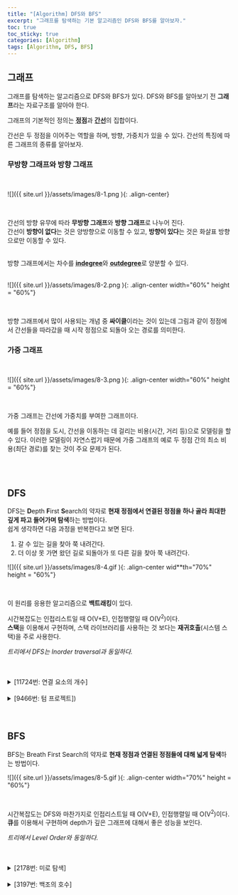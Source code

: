 ```yaml
---
title: "[Algorithm] DFS와 BFS"
excerpt: "그래프를 탐색하는 기본 알고리즘인 DFS와 BFS를 알아보자."
toc: true
toc_sticky: true
categories: [Algorithm]
tags: [Algorithm, DFS, BFS]
---
```


## 그래프
그래프를 탐색하는 알고리즘으로 DFS와 BFS가 있다. DFS와 BFS를 알아보기 전 **그래프**라는 자료구조를 알아야 한다. <br>

그래프의 기본적인 정의는 <acronym title="vertex">**정점**</acronym>과 <acronym title="edge">**간선**</acronym>의 집합이다. <br>

간선은 두 정점을 이어주는 역할을 하며, 방향, 가중치가 있을 수 있다. 간선의 특징에 따른 그래프의 종류를 알아보자. <br>

### 무방향 그래프와 방향 그래프

<br>

![]({{ site.url }}/assets/images/8-1.png ){: .align-center}

<br>

간선의 방향 유무에 따라 **무방향 그래프**와 **방향 그래프**로 나누어 진다. <br>
간선이 **방향이 없다**는 것은 양방향으로 이동할 수 있고, **방향이 있다**는 것은 화살표 방향으로만 이동할 수 있다. <br> <br>

방향 그래프에서는 차수를 <acronym title="들어오는 간선의 수">**indegree**</acronym>와 <acronym title="나가는 간선의 수">**outdegree**</acronym>로 양분할 수 있다. 
<br>
<br>

![]({{ site.url }}/assets/images/8-2.png ){: .align-center width="60%" height = "60%"}

<br>

방향 그래프에서 많이 사용되는 개념 중 **싸이클**이라는 것이 있는데 그림과 같이 정점에서 간선들을 따라갔을 때 시작 정점으로 되돌아 오는 경로를 의미한다. 

### 가중 그래프

<br>

![]({{ site.url }}/assets/images/8-3.png ){: .align-center width="60%" height = "60%"}

<br>

가중 그래프는 간선에 가중치를 부여한 그래프이다. <br>

예를 들어 정점을 도시, 간선을 이동하는 데 걸리는 비용(시간, 거리 등)으로 모델링을 할 수 있다. 이러한 모델링이 자연스럽기 때문에 가중 그래프의 예로 두 정점 간의 최소 비용(최단 경로)를 찾는 것이 주요 문제가 된다. 

<br>
<br>

## DFS

DFS는 **D**epth **F**irst **S**earch의 약자로 **현재 정점에서 연결된 정점을 하나 골라 최대한 깊게 파고 들어가며 탐색**하는 방법이다. <br>
쉽게 생각하면 다음 과정을 반복한다고 보면 된다.
1. 갈 수 있는 길을 찾아 쭉 내려간다.
2. 더 이상 못 가면 왔던 길로 되돌아가 또 다른 길을 찾아 쭉 내려간다.

![]({{ site.url }}/assets/images/8-4.gif ){: .align-center wid**th="70%" height = "60%"}

<br>

이 원리를 응용한 알고리즘으로 **백트래킹**이 있다. <br>

시간복잡도는 인접리스트일 때 O(V+E), 인접행렬일 때 O(V<sup>2</sup>)이다. <br> **스택**을 이용해서 구현하며, 스택 라이브러리를 사용하는 것 보다는 **재귀호출**(시스템 스택)을 주로 사용한다. <br>

*트리에서 DFS는 Inorder traversal과 동일하다.*

<br>
<br>

<details>
<summary>[11724번: 연결 요소의 개수]</summary>
<div markdown="1">
<br>

<https://www.acmicpc.net/problem/11724>

<br>
대표적인 DFS 문제이다. DFS로 컴포넌트를 탐색하며 그 개수를 카운트한다. BFS, 유니온파인드로도 풀 수 있다.

</div>
</details>

<br>

<details>
<summary>[9466번: 텀 프로젝트])</summary>
<div markdown="1">
<br>

<https://www.acmicpc.net/problem/9466>

<br>
DFS 탐색을 하면서 방문했던 노드를 재방문하는 경우를 처리해야 한다. visited 배열과 finished 배열 2개로 싸이클이 생기는 조건을 처리할 수 있다.

</div>
</details>


<br>
<br>

## BFS

BFS는 Breath First Search의 약자로 **현재 정점과 연결된 정점들에 대해 넓게 탐색**하는 방법이다. <br>

![]({{ site.url }}/assets/images/8-5.gif ){: .align-center width="70%" height = "60%"}

<br>

시간복잡도는 DFS와 마찬가지로 인접리스트일 때 O(V+E), 인접행렬일 때 O(V<sup>2</sup>)이다. <br> 
**큐**를 이용해서 구현하며 depth가 깊은 그래프에 대해서 좋은 성능을 보인다. <br>

*트리에서 Level Order와 동일하다.*

<br>
<br>

<details>
<summary>[2178번: 미로 탐색]</summary>
<div markdown="1">
<br>

<https://www.acmicpc.net/problem/2178>

<br>
대표적인 BFS 문제이다. BFS는 일반적으로 최소 이동, 최소 비용 등 가중치가 1인 그래프의 최단 경로 알고리즘으로 주로 사용된다. 특히 2차원 배열을 이동하는 문제는 BFS로 해결하는 것이 일반적이다.

</div>
</details>

<br>

<details>
<summary>[3197번: 백조의 호수]</summary>
<div markdown="1">

<br>

<https://www.acmicpc.net/problem/3197>

<br>
BFS + 이분탐색을 응용하는 문제이다. 날짜 별로 BFS로 전처리 후 이분탐색으로 적절한 날짜를 찾는 방식으로 해결할 수 있다. <br>

</div>
</details>

<br>
<br>